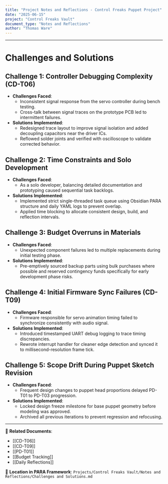 ```yaml
---
title: "Project Notes and Reflections - Control Freaks Puppet Project"
date: "2025-06-15"
project: "Control Freaks Vault"
document_type: "Notes and Reflections"
author: "Thomas Ware"
---
```

---
# Challenges and Solutions

## Challenge 1: **Controller Debugging Complexity (CD-T06)**
- **Challenges Faced**:
  - Inconsistent signal response from the servo controller during bench testing.
  - Cross-talk between signal traces on the prototype PCB led to intermittent failures.
- **Solutions Implemented**:
  - Redesigned trace layout to improve signal isolation and added decoupling capacitors near the driver ICs.
  - Reflowed solder joints and verified with oscilloscope to validate corrected behavior.

## Challenge 2: **Time Constraints and Solo Development**
- **Challenges Faced**:
  - As a solo developer, balancing detailed documentation and prototyping caused sequential task backlogs.
- **Solutions Implemented**:
  - Implemented strict single-threaded task queue using Obsidian PARA structure and daily YAML logs to prevent overlap.
  - Applied time blocking to allocate consistent design, build, and reflection intervals.

## Challenge 3: **Budget Overruns in Materials**
- **Challenges Faced**:
  - Unexpected component failures led to multiple replacements during initial testing phase.
- **Solutions Implemented**:
  - Pre-emptively sourced backup parts using bulk purchases where possible and reserved contingency funds specifically for early development phase risks.

## Challenge 4: **Initial Firmware Sync Failures (CD-T09)**
- **Challenges Faced**:
  - Firmware responsible for servo animation timing failed to synchronize consistently with audio signal.
- **Solutions Implemented**:
  - Introduced timestamped UART debug logging to trace timing discrepancies.
  - Rewrote interrupt handler for cleaner edge detection and synced it to millisecond-resolution frame tick.

## Challenge 5: **Scope Drift During Puppet Sketch Revision**
- **Challenges Faced**:
  - Frequent design changes to puppet head proportions delayed PD-T01 to PD-T03 progression.
- **Solutions Implemented**:
  - Locked design freeze milestone for base puppet geometry before modeling was approved.
  - Archived all previous iterations to prevent regression and refocusing.

---

🔗 **Related Documents**:
- [[CD-T06]]
- [[CD-T09]]
- [[PD-T01]]
- [[Budget Tracking]]
- [[Daily Reflections]]

📁 **Location in PARA Framework**: `Projects/Control Freaks Vault/Notes and Reflections/Challenges and Solutions.md`
